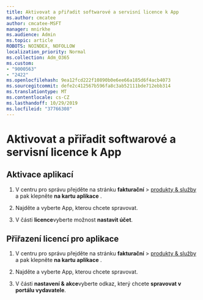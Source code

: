 ```yaml
---
title: Aktivovat a přiřadit softwarové a servisní licence k App
ms.author: cmcatee
author: cmcatee-MSFT
manager: mnirkhe
ms.audience: Admin
ms.topic: article
ROBOTS: NOINDEX, NOFOLLOW
localization_priority: Normal
ms.collection: Adm_O365
ms.custom:
- "9000563"
- "2422"
ms.openlocfilehash: 9ea12fcd222f10890b0e6ee66a185d6f4acb4073
ms.sourcegitcommit: defe2c412567b596fa8c3ab52111bde712ebb314
ms.translationtype: MT
ms.contentlocale: cs-CZ
ms.lasthandoff: 10/29/2019
ms.locfileid: "37766308"
---
```

# <a name="activate-and-assign-software-as-a-service-app-licenses"></a>Aktivovat a přiřadit softwarové a servisní licence k App 

## <a name="to-activate-apps"></a>Aktivace aplikací

1. V centru pro správu přejděte na stránku **fakturační** > [produkty & služby](https://go.microsoft.com/fwlink/p/?linkid=842054) a pak klepněte **na kartu aplikace** .

2. Najděte a vyberte App, kterou chcete spravovat.

3. V části **licence**vyberte možnost **nastavit účet**.  

## <a name="to-assign-app-licenses"></a>Přiřazení licencí pro aplikace

1. V centru pro správu přejděte na stránku **fakturační** > [produkty & služby](https://go.microsoft.com/fwlink/p/?linkid=842054) a pak klepněte **na kartu aplikace** .

2. Najděte a vyberte App, kterou chcete spravovat.  

3. V části **nastavení & akce**vyberte odkaz, který chcete **spravovat v portálu vydavatele**.